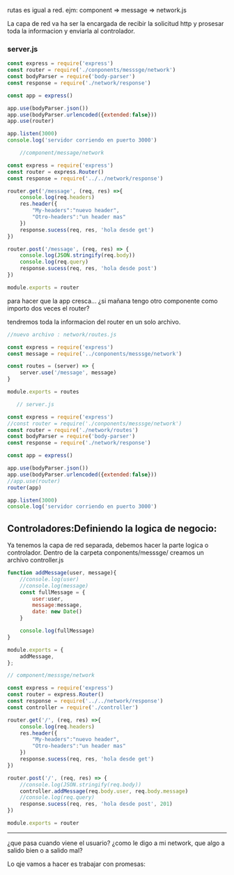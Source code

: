 rutas es igual a red. ejm: component => message => network.js

La capa de red va ha ser la encargada de recibir la solicitud http y
prosesar toda la informacion y enviarla al controlador.

### server.js

```javascript
const express = require('express')
const router = require('./conponents/messsge/network')
const bodyParser = require('body-parser')
const response = require('./network/response')

const app = express()

app.use(bodyParser.json())
app.use(bodyParser.urlencoded({extended:false}))
app.use(router)

app.listen(3000)
console.log('servidor corriendo en puerto 3000')

    //component/message/network

const express = require('express')
const router = express.Router()
const response = require('../../network/response')

router.get('/message', (req, res) =>{
    console.log(req.headers)
    res.header({
        "My-headers":"nuevo header",
        "Otro-headers":"un header mas"
    })
    response.sucess(req, res, 'hola desde get')
})

router.post('/message', (req, res) => {
    console.log(JSON.stringify(req.body))
    console.log(req.query)
    response.sucess(req, res, 'hola desde post')
})

module.exports = router

```

para hacer que la app cresca... ¿si mañana tengo otro componente como importo dos veces el router?

tendremos toda la informacion del router en un solo archivo.


```javascript
//nuevo archivo : network/routes.js

const express = require('express')
const message = require('../conponents/messsge/network')

const routes = (server) => {
    server.use('/message', message)
}

module.exports = routes

   // server.js

const express = require('express')
//const router = require('./conponents/messsge/network')
const router = require('./network/routes')
const bodyParser = require('body-parser')
const response = require('./network/response')

const app = express()

app.use(bodyParser.json())
app.use(bodyParser.urlencoded({extended:false}))
//app.use(router)
router(app)

app.listen(3000)
console.log('servidor corriendo en puerto 3000')
```

## Controladores:Definiendo la logica de negocio:

Ya tenemos la capa de red separada, debemos hacer la parte logica o controlador.
Dentro de la carpeta conponents/messsge/ creamos un archivo controller.js

``` javascript
function addMessage(user, message){
    //console.log(user)
    //console.log(message)
    const fullMessage = {
        user:user,
        message:message,
        date: new Date()
    }

    console.log(fullMessage)
}

module.exports = {
    addMessage,
};

// component/messsge/network

const express = require('express')
const router = express.Router()
const response = require('../../network/response')
const controller = require('./controller')

router.get('/', (req, res) =>{
    console.log(req.headers)
    res.header({
        "My-headers":"nuevo header",
        "Otro-headers":"un header mas"
    })
    response.sucess(req, res, 'hola desde get')
})

router.post('/', (req, res) => {
    //console.log(JSON.stringify(req.body))
    controller.addMessage(req.body.user, req.body.message)
    //console.log(req.query)
    response.sucess(req, res, 'hola desde post', 201)
})

module.exports = router


```
--------------------------

¿que pasa cuando viene el usuario?
¿como le digo a mi network, que algo a salido bien o a salido mal?

Lo qje vamos a hacer es trabajar con promesas:

